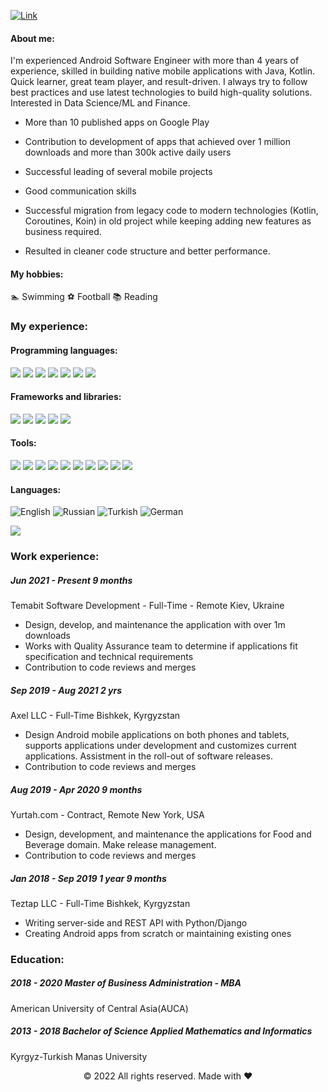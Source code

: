 [![Link](https://www.taft.lk/assets/img/androiddevelopment/banner.jpg "Header")](https://www.linkedin.com/in/rocketvista/)


#### About me:

I'm experienced Android Software Engineer with more than 4 years of experience, skilled in building native mobile applications with Java, Kotlin. Quick learner, great team player, and result-driven. I always try to follow best practices and use latest technologies to build high-quality solutions. Interested in Data Science/ML and Finance. 

* More than 10 published apps on Google Play

* Contribution to development of apps that achieved over 1 million downloads and more than 300k active daily users

* Successful leading of several mobile projects

* Good communication skills

* Successful migration from legacy code to modern technologies (Kotlin, Coroutines, Koin) in old project while keeping adding new features as business required. 

* Resulted in cleaner code structure and better performance.


#### My hobbies:

 🏊  Swimming
 ⚽  Football
 📚  Reading  



### My experience:

#### Programming languages:

<p>
  <img src="https://img.shields.io/badge/Kotlin-3776AB?style=for-the-badge&logo=kotlin&logoColor=white" />
  <img src="https://img.shields.io/badge/Java-ED8B00?style=for-the-badge&logo=java&logoColor=white" />
   <img src="https://img.shields.io/badge/Dart-3776AB?style=for-the-badge&logo=dart&logoColor=white" />

  <img src="https://img.shields.io/badge/Python-3776AB?style=for-the-badge&logo=python&logoColor=white" />
  <img src="https://img.shields.io/badge/HTML5-E34F26?style=for-the-badge&logo=html5&logoColor=white" />
  <img src="https://img.shields.io/badge/CSS3-1572B6?style=for-the-badge&logo=css3&logoColor=white" />
  <img src="https://img.shields.io/badge/json-5E5C5C?style=for-the-badge&logo=json&logoColor=white" />
</p>

#### Frameworks and libraries:

<p>
  <img src="https://img.shields.io/badge/Android-3DDC84?style=for-the-badge&logo=android&logoColor=white" />
  <img src="https://img.shields.io/badge/Flutter-563D7C?style=for-the-badge&logo=flutter&logoColor=white" />
  <img src="https://img.shields.io/badge/Bootstrap-563D7C?style=for-the-badge&logo=bootstrap&logoColor=white" />
  <img src="https://img.shields.io/badge/Django-092E20?style=for-the-badge&logo=django&logoColor=white" />
  <img src="https://img.shields.io/badge/Realm-39477F?style=for-the-badge&logo=realm&logoColor=white" />

</p>


#### Tools:

<p>
  <img src="https://img.shields.io/badge/Android%20Studio-3DDC84.svg?style=for-the-badge&logo=android-studio&logoColor=white" />
  <img src="https://img.shields.io/badge/Gradle-02303A.svg?style=for-the-badge&logo=Gradle&logoColor=white" />
  <img src="https://img.shields.io/badge/Visual_Studio-5C2D91?style=for-the-badge&logo=visual%20studio&logoColor=white" />
  <img src="https://img.shields.io/badge/sublime_text-%23575757.svg?&style=for-the-badge&logo=sublime-text&logoColor=important" />
  <img src="https://img.shields.io/badge/GitLabCI-%23181717.svg?style=for-the-badge&logo=gitlab&logoColor=white" />
  <img src="https://img.shields.io/badge/figma-%23F24E1E.svg?style=for-the-badge&logo=figma&logoColor=white" />
  <img src="https://img.shields.io/badge/jira-%230A0FFF.svg?style=for-the-badge&logo=jira&logoColor=white" />
  <img src="https://img.shields.io/badge/bitbucket-%230047B3.svg?style=for-the-badge&logo=bitbucket&logoColor=white" />
  <img src="https://img.shields.io/badge/git-%23F05033.svg?style=for-the-badge&logo=git&logoColor=white" />
  <img src="https://img.shields.io/badge/Slack-4A154B?style=for-the-badge&logo=slack&logoColor=white" />
</p>

#### Languages:


![English](https://img.shields.io/badge/English-3DDC84?style=for-the-badge&logo=english&logoColor=white&labelColor=101010)
![Russian](https://img.shields.io/badge/Russian-3DDC84?style=for-the-badge&logo=russian&logoColor=white&labelColor=101010)
![Turkish](https://img.shields.io/badge/Turkish-3DDC84?style=for-the-badge&logo=turkish&logoColor=white&labelColor=101010)
![German](https://img.shields.io/badge/German-3DDC84?style=for-the-badge&logo=german&logoColor=white&labelColor=101010)


![](https://media.giphy.com/media/L8K62iTDkzGX6/giphy.gif) 

### Work experience:

##### Jun 2021 - Present 9 months
Temabit Software Development - Full-Time - Remote
Kiev, Ukraine

- Design, develop, and maintenance  the application with over 1m downloads
- Works with Quality Assurance team to determine if applications fit specification and technical requirements
- Contribution to code reviews and merges

##### Sep 2019 - Aug 2021 2 yrs
Axel LLC - Full-Time
Bishkek, Kyrgyzstan

- Design Android mobile applications on both phones and tablets, supports applications under development and customizes current applications.
 Assistment in the roll-out of software releases.
- Contribution to code reviews and merges

##### Aug 2019 - Apr 2020 9 months
Yurtah.com - Contract, Remote
New York, USA

- Design, development, and maintenance the applications for Food and Beverage domain.
 Make release management.
 - Contribution to code reviews and merges

##### Jan 2018 - Sep 2019 1 year 9 months
Teztap LLC - Full-Time
Bishkek, Kyrgyzstan

- Writing server-side and REST API with Python/Django
- Creating Android apps from scratch or maintaining existing ones

### Education:

#####  2018 - 2020  Master of Business Administration - MBA
American University of Central Asia(AUCA)

#####  2013 - 2018 Bachelor of Science Applied Mathematics and Informatics
Kyrgyz-Turkish Manas University 


<p align="center"> © 2022 All rights reserved. Made with ❤️ </p>
